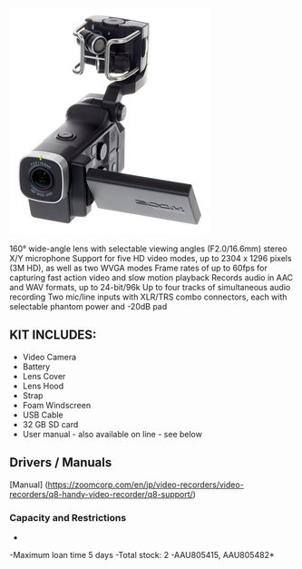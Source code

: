 ![Zoom Q8](assets/images/equip/zoomq8.png)



160° wide-angle lens with selectable viewing angles (F2.0/16.6mm)
stereo X/Y microphone
Support for five HD video modes, up to 2304 x 1296 pixels (3M HD), as well as two WVGA modes
Frame rates of up to 60fps for capturing fast action video and slow motion playback
Records audio in AAC and WAV formats, up to 24-bit/96k
Up to four tracks of simultaneous audio recording
Two mic/line inputs with XLR/TRS combo connectors, each with selectable phantom power and -20dB pad

## KIT INCLUDES:
- Video Camera
- Battery
- Lens Cover
- Lens Hood
- Strap
- Foam Windscreen
- USB Cable
- 32 GB SD card
- User manual - also available on line - see below

## Drivers / Manuals

[Manual]
(https://zoomcorp.com/en/jp/video-recorders/video-recorders/q8-handy-video-recorder/q8-support/)

### Capacity and Restrictions

*
-Maximum loan time 5 days
-Total stock: 2
-AAU805415, AAU805482*

